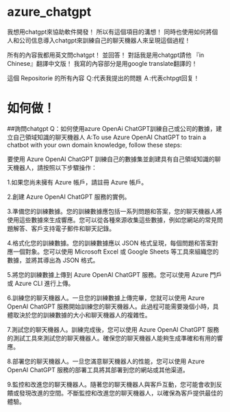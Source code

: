 # azure_chatgpt

我想用chatgpt來協助軟件開發！ 所以有這個項目的溝想！ 同時也使用如何將個人和公司信息導入chatgpt來訓練自己的聊天機器人來呈現這個過程！

所有的內容我都用英文問chatgpt！ 並回答！ 對話我是用chatgpt請他 『in Chinese』翻譯中文版！ 我寫的內容部分是用google translate翻譯的！

這個 Repositorie 的所有內容
Ｑ:代表我提出的問題
Ａ:代表chtpgt回复！

# 如何做！
##詢問chatgpt
Q：如何使用azure OpenAi ChatGPT訓練自己或公司的數據，建立自己領域知識的聊天機器人
A:To use Azure OpenAI ChatGPT to train a chatbot with your own domain knowledge, follow these steps:

要使用 Azure OpenAI ChatGPT 訓練自己的數據集並創建具有自己領域知識的聊天機器人，請按照以下步驟操作：

1.如果您尚未擁有 Azure 帳戶，請註冊 Azure 帳戶。

2.創建 Azure OpenAI ChatGPT 服務的實例。

3.準備您的訓練數據。您的訓練數據應包括一系列問題和答案，您的聊天機器人將使用這些數據來生成響應。您可以從各種來源收集這些數據，例如您網站的常見問題解答、客戶支持電子郵件和聊天記錄。

4.格式化您的訓練數據。您的訓練數據應以 JSON 格式呈現，每個問題和答案對應一個對象。您可以使用 Microsoft Excel 或 Google Sheets 等工具來組織您的數據，並將其導出為 JSON 格式。

5.將您的訓練數據上傳到 Azure OpenAI ChatGPT 服務。您可以使用 Azure 門戶或 Azure CLI 進行上傳。

6.訓練您的聊天機器人。一旦您的訓練數據上傳完畢，您就可以使用 Azure OpenAI ChatGPT 服務開始訓練您的聊天機器人。此過程可能需要幾個小時，具體取決於您的訓練數據的大小和聊天機器人的複雜性。

7.測試您的聊天機器人。訓練完成後，您可以使用 Azure OpenAI ChatGPT 服務的測試工具來測試您的聊天機器人。確保您的聊天機器人能夠生成準確和有用的響應。

8.部署您的聊天機器人。一旦您滿意聊天機器人的性能，您可以使用 Azure OpenAI ChatGPT 服務的部署工具將其部署到您的網站或其他渠道。

9.監控和改進您的聊天機器人。隨著您的聊天機器人與客戶互動，您可能會收到反饋或發現改進的空間。不斷監控和改進您的聊天機器人，以確保為客戶提供最佳的體驗。
